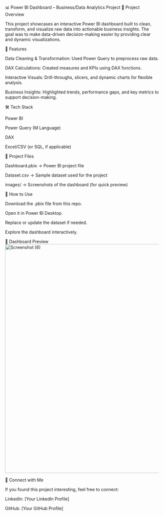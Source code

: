 📊 Power BI Dashboard – Business/Data Analytics Project
📌 Project Overview

This project showcases an interactive Power BI dashboard built to clean, transform, and visualize raw data into actionable business insights. The goal was to make data-driven decision-making easier by providing clear and dynamic visualizations.

🎯 Features

Data Cleaning & Transformation: Used Power Query to preprocess raw data.

DAX Calculations: Created measures and KPIs using DAX functions.

Interactive Visuals: Drill-throughs, slicers, and dynamic charts for flexible analysis.

Business Insights: Highlighted trends, performance gaps, and key metrics to support decision-making.

🛠 Tech Stack

Power BI

Power Query (M Language)

DAX

Excel/CSV (or SQL, if applicable)

📂 Project Files

Dashboard.pbix → Power BI project file

Dataset.csv → Sample dataset used for the project

images/ → Screenshots of the dashboard (for quick preview)

🚀 How to Use

Download the .pbix file from this repo.

Open it in Power BI Desktop.

Replace or update the dataset if needed.

Explore the dashboard interactively.

📸 Dashboard Preview
<img width="1319" height="749" alt="Screenshot (6)" src="https://github.com/user-attachments/assets/5a82b286-e1f7-445f-b001-3391e46d7c69" />


🔗 Connect with Me

If you found this project interesting, feel free to connect:

LinkedIn: [Your LinkedIn Profile]

GitHub: [Your GitHub Profile]
